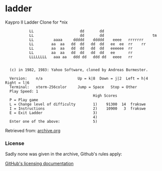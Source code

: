 # ladder
Kaypro II Ladder Clone for *nix

```
           LL                     dd       dd
           LL                     dd       dd                      tm
           LL         aaaa     ddddd    ddddd    eeee   rrrrrrr
           LL        aa  aa   dd  dd   dd  dd   ee  ee  rr    rr
           LL        aa  aa   dd  dd   dd  dd   eeeeee  rr
           LL        aa  aa   dd  dd   dd  dd   ee      rr
           LLLLLLLL   aaa aa   ddd dd   ddd dd   eeee   rr


  (c) in 1982, 1983: Yahoo Software, cloned by Andreas Burmester.

  Version:    n/a                Up = k|8  Down = j|2  Left = h|4  Right = l|6
  Terminal:   xterm-256color     Jump = Space   Stop = Other
  Play Speed: 1
                                        High Scores
  P = Play game
  L = Change level of difficulty        1)    91300  14  frakswe
  I = Instructions                      2)    10900   3  frakswe
  E = Exit Ladder                       3)
                                        4)
  Enter one of the above:               5)
```



Retrieved from: [archive.org](https://web.archive.org/web/20081212183611/http://www.srv.net:80/~kth/ladder.tar)

### License

Sadly none was given in the archive, Github's rules apply:

[GitHub's licensing documentation](https://docs.github.com/en/free-pro-team@latest/github/creating-cloning-and-archiving-repositories/licensing-a-repository)


